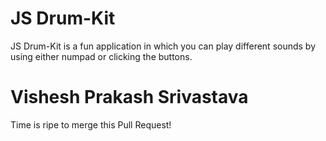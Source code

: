 # JS Drum-Kit
JS Drum-Kit is a fun application in which you can play different sounds by using either numpad or clicking the buttons.
# Vishesh Prakash Srivastava
Time is ripe to merge this Pull Request!
